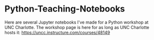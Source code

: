 # Python-Teaching-Notebooks
Here are several Jupyter notebooks I've made for a Python workshop at UNC Charlotte. The workshop page is here for as long as UNC Charlotte hosts it: https://uncc.instructure.com/courses/48149
